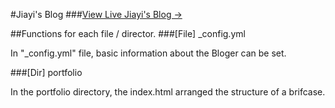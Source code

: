 #Jiayi's Blog
###[View Live Jiayi's Blog &rarr;](http://Jiayi666.github.io)

##Functions for each file / director.
###[File] _config.yml

In "_config.yml" file, basic information about the Bloger can be set.

###[Dir] portfolio

In the portfolio directory, the index.html arranged the structure of a brifcase.